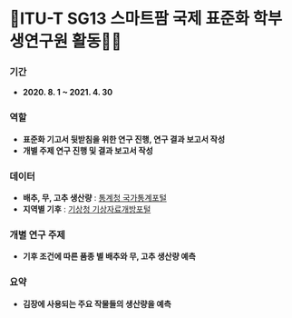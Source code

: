# 🌾ITU-T SG13 스마트팜 국제 표준화 학부생연구원 활동👨‍🎓

### 기간
- **2020. 8. 1 ~ 2021. 4. 30**

### 역할
- **표준화 기고서 뒷받침을 위한 연구 진행, 연구 결과 보고서 작성**
- **개별 주제 연구 진행 및 결과 보고서 작성**

### 데이터
- **배추, 무, 고추 생산량** : [통계청 국가통계포털](https://kosis.kr/index/index.do)
- **지역별 기후** : [기상청 기상자료개방포털](https://data.kma.go.kr/cmmn/main.do)

### 개별 연구 주제
- **기후 조건에 따른 품종 별 배추와 무, 고추 생산량 예측**

### 요약
- **김장에 사용되는 주요 작물들의 생산량을 예측**
